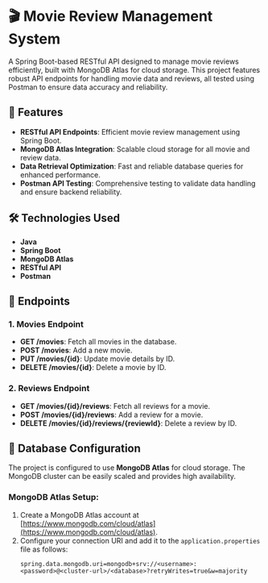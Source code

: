 # 🎬 Movie Review Management System

A Spring Boot-based RESTful API designed to manage movie reviews efficiently, built with MongoDB Atlas for cloud storage. This project features robust API endpoints for handling movie data and reviews, all tested using Postman to ensure data accuracy and reliability.

## 🚀 Features
- **RESTful API Endpoints**: Efficient movie review management using Spring Boot.
- **MongoDB Atlas Integration**: Scalable cloud storage for all movie and review data.
- **Data Retrieval Optimization**: Fast and reliable database queries for enhanced performance.
- **Postman API Testing**: Comprehensive testing to validate data handling and ensure backend reliability.

## 🛠️ Technologies Used
- **Java**
- **Spring Boot** 
- **MongoDB Atlas** 
- **RESTful API** 
- **Postman**

## 📝 Endpoints
### 1. **Movies Endpoint**
- **GET /movies**: Fetch all movies in the database.
- **POST /movies**: Add a new movie.
- **PUT /movies/{id}**: Update movie details by ID.
- **DELETE /movies/{id}**: Delete a movie by ID.

### 2. **Reviews Endpoint**
- **GET /movies/{id}/reviews**: Fetch all reviews for a movie.
- **POST /movies/{id}/reviews**: Add a review for a movie.
- **DELETE /movies/{id}/reviews/{reviewId}**: Delete a review by ID.

## 💾 Database Configuration
The project is configured to use **MongoDB Atlas** for cloud storage. The MongoDB cluster can be easily scaled and provides high availability.

### MongoDB Atlas Setup:
1. Create a MongoDB Atlas account at [https://www.mongodb.com/cloud/atlas](https://www.mongodb.com/cloud/atlas).
2. Configure your connection URI and add it to the `application.properties` file as follows:
   ```properties
   spring.data.mongodb.uri=mongodb+srv://<username>:<password>@<cluster-url>/<database>?retryWrites=true&w=majority
